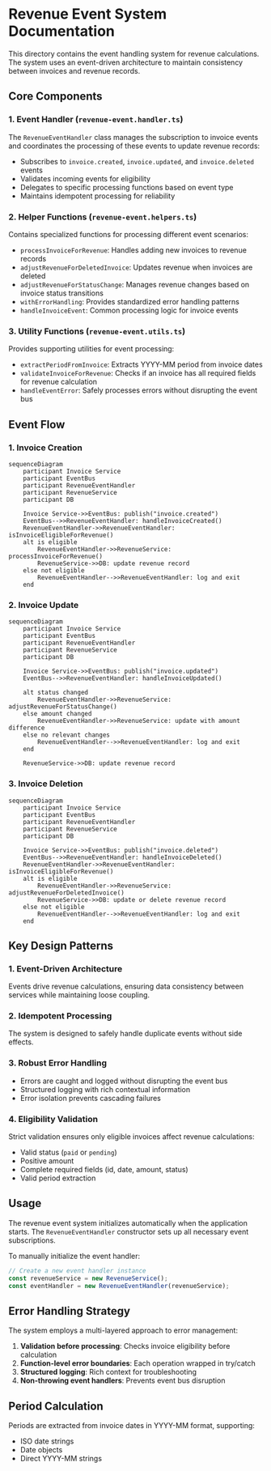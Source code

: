 # Revenue Event System Documentation

This directory contains the event handling system for revenue calculations. The system uses an event-driven architecture to maintain consistency between invoices and revenue records.

## Core Components

### 1. Event Handler (`revenue-event.handler.ts`)

The `RevenueEventHandler` class manages the subscription to invoice events and coordinates the processing of these events to update revenue records:

- Subscribes to `invoice.created`, `invoice.updated`, and `invoice.deleted` events
- Validates incoming events for eligibility
- Delegates to specific processing functions based on event type
- Maintains idempotent processing for reliability

### 2. Helper Functions (`revenue-event.helpers.ts`)

Contains specialized functions for processing different event scenarios:

- `processInvoiceForRevenue`: Handles adding new invoices to revenue records
- `adjustRevenueForDeletedInvoice`: Updates revenue when invoices are deleted
- `adjustRevenueForStatusChange`: Manages revenue changes based on invoice status transitions
- `withErrorHandling`: Provides standardized error handling patterns
- `handleInvoiceEvent`: Common processing logic for invoice events

### 3. Utility Functions (`revenue-event.utils.ts`)

Provides supporting utilities for event processing:

- `extractPeriodFromInvoice`: Extracts YYYY-MM period from invoice dates
- `validateInvoiceForRevenue`: Checks if an invoice has all required fields for revenue calculation
- `handleEventError`: Safely processes errors without disrupting the event bus

## Event Flow

### 1. Invoice Creation
```mermaid
sequenceDiagram
    participant Invoice Service
    participant EventBus
    participant RevenueEventHandler
    participant RevenueService
    participant DB

    Invoice Service->>EventBus: publish("invoice.created")
    EventBus-->>RevenueEventHandler: handleInvoiceCreated()
    RevenueEventHandler->>RevenueEventHandler: isInvoiceEligibleForRevenue()
    alt is eligible
        RevenueEventHandler->>RevenueService: processInvoiceForRevenue()
        RevenueService->>DB: update revenue record
    else not eligible
        RevenueEventHandler-->>RevenueEventHandler: log and exit
    end
```

### 2. Invoice Update
```mermaid
sequenceDiagram
    participant Invoice Service
    participant EventBus
    participant RevenueEventHandler
    participant RevenueService
    participant DB

    Invoice Service->>EventBus: publish("invoice.updated")
    EventBus-->>RevenueEventHandler: handleInvoiceUpdated()
    
    alt status changed
        RevenueEventHandler->>RevenueService: adjustRevenueForStatusChange()
    else amount changed
        RevenueEventHandler->>RevenueService: update with amount difference
    else no relevant changes
        RevenueEventHandler-->>RevenueEventHandler: log and exit
    end
    
    RevenueService->>DB: update revenue record
```

### 3. Invoice Deletion
```mermaid
sequenceDiagram
    participant Invoice Service
    participant EventBus
    participant RevenueEventHandler
    participant RevenueService
    participant DB

    Invoice Service->>EventBus: publish("invoice.deleted")
    EventBus-->>RevenueEventHandler: handleInvoiceDeleted()
    RevenueEventHandler->>RevenueEventHandler: isInvoiceEligibleForRevenue()
    alt is eligible
        RevenueEventHandler->>RevenueService: adjustRevenueForDeletedInvoice()
        RevenueService->>DB: update or delete revenue record
    else not eligible
        RevenueEventHandler-->>RevenueEventHandler: log and exit
    end
```

## Key Design Patterns

### 1. Event-Driven Architecture
Events drive revenue calculations, ensuring data consistency between services while maintaining loose coupling.

### 2. Idempotent Processing
The system is designed to safely handle duplicate events without side effects.

### 3. Robust Error Handling
- Errors are caught and logged without disrupting the event bus
- Structured logging with rich contextual information
- Error isolation prevents cascading failures

### 4. Eligibility Validation
Strict validation ensures only eligible invoices affect revenue calculations:
- Valid status (`paid` or `pending`)
- Positive amount
- Complete required fields (id, date, amount, status)
- Valid period extraction

## Usage

The revenue event system initializes automatically when the application starts. The `RevenueEventHandler` constructor sets up all necessary event subscriptions.

To manually initialize the event handler:

```typescript
// Create a new event handler instance
const revenueService = new RevenueService();
const eventHandler = new RevenueEventHandler(revenueService);
```

## Error Handling Strategy

The system employs a multi-layered approach to error management:

1. **Validation before processing**: Checks invoice eligibility before calculation
2. **Function-level error boundaries**: Each operation wrapped in try/catch
3. **Structured logging**: Rich context for troubleshooting
4. **Non-throwing event handlers**: Prevents event bus disruption

## Period Calculation

Periods are extracted from invoice dates in YYYY-MM format, supporting:
- ISO date strings
- Date objects
- Direct YYYY-MM strings
